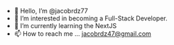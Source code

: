 - 👋 Hello, I’m @jacobrdz77
- 👀 I’m interested in becoming a Full-Stack Developer.
- 🌱 I’m currently learning the NextJS
- 📫 How to reach me ... jacobrdz47@gmail.com
<!---
jacobrdz77/jacobrdz77 is a ✨ special ✨ repository because its `README.md` (this file) appears on your GitHub profile.
You can click the Preview link to take a look at your changes.
--->
